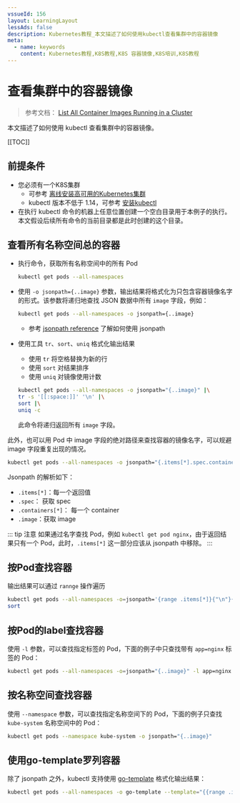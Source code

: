 ```yaml
---
vssueId: 156
layout: LearningLayout
lessAds: false
description: Kubernetes教程_本文描述了如何使用kubectl查看集群中的容器镜像
meta:
  - name: keywords
    content: Kubernetes教程,K8S教程,K8S 容器镜像,K8S培训,K8S教程
---
```


# 查看集群中的容器镜像

<AdSenseTitle>

> 参考文档： [List All Container Images Running in a Cluster](https://kubernetes.io/docs/tasks/access-application-cluster/list-all-running-container-images/)

本文描述了如何使用 kubectl 查看集群中的容器镜像。

[[TOC]]

</AdSenseTitle>

## 前提条件

* 您必须有一个K8S集群
  * 可参考 [离线安装高可用的Kubernetes集群](/install/install-k8s.html)
  * kubectl 版本不低于 1.14，可参考 [安装kubectl](/install/install-kubectl.html)
* 在执行 kubectl 命令的机器上任意位置创建一个空白目录用于本例子的执行。本文假设后续所有命令的当前目录都是此时创建的这个目录。

## 查看所有名称空间总的容器

* 执行命令，获取所有名称空间中的所有 Pod
  ``` sh
  kubectl get pods --all-namespaces
  ```
* 使用 `-o jsonpath={..image}` 参数，输出结果将格式化为只包含容器镜像名字的形式。该参数将递归地查找 JSON 数据中所有 `image` 字段，例如：
  ``` sh
  kubectl get pods --all-namespaces -o jsonpath={..image}
  ```
  * 参考 [jsonpath reference](https://kubernetes.io/docs/user-guide/jsonpath/) 了解如何使用 jsonpath

* 使用工具 `tr`、`sort`、`uniq` 格式化输出结果
  * 使用 `tr` 将空格替换为新的行
  * 使用 `sort` 对结果排序
  * 使用 `uniq` 对镜像使用计数

  ```sh
  kubectl get pods --all-namespaces -o jsonpath="{..image}" |\
  tr -s '[[:space:]]' '\n' |\
  sort |\
  uniq -c
  ```
  此命令将递归返回所有 `image` 字段。

此外，也可以用 Pod 中 image 字段的绝对路径来查找容器的镜像名字，可以规避 image 字段重复出现的情况。

  ```sh
  kubectl get pods --all-namespaces -o jsonpath="{.items[*].spec.containers[*].image}"
  ```

Jsonpath 的解析如下：
* `.items[*]`：每一个返回值
* `.spec`： 获取 spec
* `.containers[*]`： 每一个 container
* `.image`：获取 image

::: tip 注意
如果通过名字查找 Pod，例如 `kubectl get pod nginx`，由于返回结果只有一个 Pod，此时，`.items[*]` 这一部分应该从 jsonpath 中移除。
:::

## 按Pod查找容器

输出结果可以通过 `rannge` 操作遍历

```sh
kubectl get pods --all-namespaces -o=jsonpath='{range .items[*]}{"\n"}{.metadata.name}{":\t"}{range .spec.containers[*]}{.image}{", "}{end}{end}' |\
sort
```

## 按Pod的label查找容器

使用 `-l` 参数，可以查找指定标签的 Pod，下面的例子中只查找带有 `app=nginx` 标签的 Pod：

```sh
kubectl get pods --all-namespaces -o=jsonpath="{..image}" -l app=nginx
```

## 按名称空间查找容器

使用 `--namespace` 参数，可以查找指定名称空间下的 Pod，下面的例子只查找 `kube-system` 名称空间中的 Pod：

``` sh
kubectl get pods --namespace kube-system -o jsonpath="{..image}"
```

## 使用go-template罗列容器

除了 jsonpath 之外，kubectl 支持使用 [go-template](https://golang.org/pkg/text/template/) 格式化输出结果：

```sh
kubectl get pods --all-namespaces -o go-template --template="{{range .items}}{{range .spec.containers}}{{.image}} {{end}}{{end}}"
```
